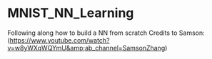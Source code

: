 # MNIST_NN_Learning
Following along how to build a NN from scratch Credits to Samson: (https://www.youtube.com/watch?v=w8yWXqWQYmU&amp;ab_channel=SamsonZhang)
